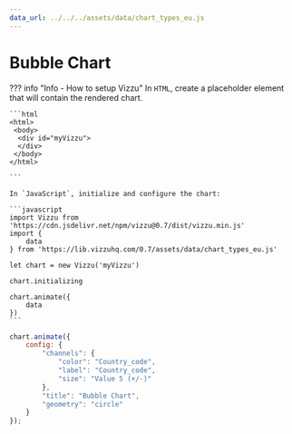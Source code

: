 ```yaml
---
data_url: ../../../assets/data/chart_types_eu.js
---
```


# Bubble Chart

<div id="example_01"></div>

??? info "Info - How to setup Vizzu"
    In `HTML`, create a placeholder element that will contain the rendered
    chart.

    ```html
    <html>
     <body>
      <div id="myVizzu">
      </div>
     </body>
    </html>

    ```

    In `JavaScript`, initialize and configure the chart:

    ```javascript
    import Vizzu from 'https://cdn.jsdelivr.net/npm/vizzu@0.7/dist/vizzu.min.js'
    import {
        data
    } from 'https://lib.vizzuhq.com/0.7/assets/data/chart_types_eu.js'

    let chart = new Vizzu('myVizzu')

    chart.initializing

    chart.animate({
        data
    })
    ```

```javascript
chart.animate({
    config: {
        "channels": {
            "color": "Country_code",
            "label": "Country_code",
            "size": "Value 5 (+/-)"
        },
        "title": "Bubble Chart",
        "geometry": "circle"
    }
});
```

<script src="./bubble_circle_1dis_2con.js"></script>

